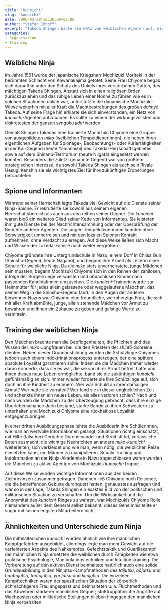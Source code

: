 ```yaml
---
title: "Kunoichi"
slug: "kunoichi"
date: 2006-03-28T16:26:00+02:00
author: "Stefan Imhoff"
excerpt: "Takeda Shingen baute ein Netz von weiblichen Agenten auf, die als Informanten und Spione dienten und Gegener mit anderen, subtileren Methoden beeinflussen konnten, was dem Ninja nicht möglich war. Trotzdem genossen die weiblichen Agenten eine ähnliche Grundausbildung wie die Männer."
categories:
- Organisation
- Training
---
```


## Weibliche Ninja

Im Jahre 1561 wurde der japanische Kriegsherr Mochizuki Moritoki in der berühmten Schlacht von Kawanakajima getötet. Seine Frau Chiyome begab sich daraufhin unter den Schutz des Onkels ihres verstorbenen Gatten, des mächtigen Takeda Shingen. Anstatt sich in einen religiösen Orden zurückzuziehen und das ruhige Leben einer Nonne zu führen wie es in solchen Situationen üblich war, unterstützte die dynamische Mochizuki-Witwe weiterhin mit aller Kraft die Machtbestrebungen des großen *daimyō* Takeda. Auf seine Frage hin erklärte sie sich einverstanden, ein Netz von *kunoichi*-Agenten aufzubauen. Es sollte zu einem der wirkungsvollsten und diskretesten der ganzen *sengoku jidai* werden.

Gemäß Shingen Takedas Idee trainierte Mochizuki Chiyome eine Gruppe von ausgebildeten *miko* (weiblichen Tempeldienerinnen), die neben ihren eigentlichen Aufgaben für Spionage-, Beobachtungs- oder Kuriertätigkeiten in der Kai-Gegend (heute Yamanashi) des Takeda-Herrschaftsgebietes sowie auf dem Shinano-Territorium (heute Niigata) eingesetzt werden konnten. Besonders die zuletzt genannte Gegend war von größtem strategischen Interesse, da sowohl Takeda Shingen als auch sein Rivale Uesugi Kenshin sie als wichtigstes Ziel für ihre zukünftigen Eroberungen betrachteten.


## Spione und Informanten

Während seiner Herrschaft legte Takeda viel Gewicht auf die Dienste seiner Ninja-Spione. Er rekrutierte sie sowohl aus seinem eigenen Herrschaftsbereich als auch aus den reihen seiner Gegner. Die *kunoichi* waren bloß ein weiteres Glied seiner Kette von Informanten. Sie leisteten ihm gute Dienste bei der Nachrichtensammlung oder der Überprüfung der Berichte anderer Agenten. Die jungen Tempeldienerinnen konnten ohne Schwierigkeit umherreisen und mit den lokalen Spionen Kontakt aufnehmen, ohne Verdacht zu erregen. Auf diese Weise ließen sich Macht und Wissen der Takeda-Familie noch weiter vergrößern.

Chiyome gründete ihre Untergrundschule in Nazu, einem Dorf in Chiisa Gun (Shinshu-Gegend, heute Nagano), und begann ihre Arbeit als Leiterin einer Schule für weibliche Ninja. Da die *miko* stets unverheiratete, junge Mädchen sein mussten, begann Mochizuki Chiyome sich in den Reihen der zahllosen, infolge der Bürgerkriege verwaisten und obdachlosen Kinder nach passenden Kandidatinnen umzusehen. Die *kunoichi*-Trainerin wurde zur Heimmutter für jedes allein gelassene oder weggelaufene Mädchen, das seinen Weg in die Shinshu-Gegend fand. In den Augen der anderen Einwohner Nazus war Chiyome eine freundliche, warmherzige Frau, die sich mit aller Kraft abmühte, junge, allein stehende Mädchen vor Armut zu bewahren und ihnen ein Zuhause zu geben und geistige Werte zu vermitteln.


## Training der weiblichen Ninja

Den Mädchen brachte man die Gepflogenheiten, die Pflichten und das Wissen der *miko*-Jungfrauen bei, die den Priestern der *shintō*-Schreine dienten. Neben dieser Grundausbildung wurden die Schützlinge Chiyomes jedoch auch einem Indoktrinationsprozess unterzogen, der eine spätere absolute Loyalität garantieren sollte. Indem sie die Mädchen immer wieder daran erinnerte, dass sie es war, die sie von ihrer Armut befreit hatte und ihnen dieses neue Leben ermöglichte, band sie die zukünftigen *kunoichi* gefühlsmäßig an sich. Immer wieder forderte sie ihre Schützlinge auf, sich doch an ihre Kindheit zu erinnern. Wer war Schuld an ihrer damaligen Armut? Wer hatte sie verraten? Wer fand sie in dieser unglücklichen Zeit und schenkte ihnen ein neues Leben, als alles verloren schien? Nach und nach wurden die Mädchen zu der Überzeugung gebracht, dass ihre einzige Überlebenschance darin bestand, starke Bande zu ihren Schwestern zu unterhalten und Mochizuki Chiyome eine rückhaltlose Loyalität entgegenzubringen.

In einer dritten Ausbildungsphase lehrte die Ausbilderin ihre Schülerinnen, wie man an wertvolle Informationen gelangt, Situationen richtig einschätzt, mit Hilfe (falscher) Gerüchte Durcheinander und Streit stiftet, verlässliche Boten ausmacht, die wichtige Nachrichten an andere *miko-kunoichi* weiterleiten, sich verkleidet und wie man, wenn nötig, die weiblichen Reize einsetzten kann, um Männer zu manipulieren. Sobald Training und Indoktrination an der Ninja-Akademie in Nazu abgeschlossen waren wurden die Mädchen zu aktive Agenten von Mochizukis *kunoichi*-Truppe.

Auf diese Weise wurden wichtige Informationen aus den beiden Zielprovinzen zusammengetragen. Daneben ließ Chiyome noch Reisende, die die betreffenden Gebiete durchquert hatten, genauestes ausfragen und war so in der Lage, Takeda Shingen ein exaktes Bild von der politischen und militärischen Situation zu verschaffen. Um die Wirksamkeit und die Anonymität des *kunoichi*-Ringes zu wahren, war Mochizukis Chiyome Rolle niemandem außer dem General selbst bekannt; dieses Geheimnis teilte er sogar mit seinen engsten Mitarbeitern nicht.


## Ähnlichkeiten und Unterschiede zum Ninja

Die mittelalterlichen *kunoichi* wurden ähnlich wie ihre männlichen Kampfgefährten ausgebildet, allerdings legte man mehr Gewicht auf die verfeinerten Aspekte des Nahkampfes. Gefechtstaktik und Guerillakampf der männlichen Ninja ersetzten die weiblichen durch Fähigkeiten wie etwa praktische Psychologie, Manipulationstechniken und Intuitionstraining. Die Vorbereitung auf den aktiven Dienst beinhaltete natürlich auch eine solide Grundausbildung in den Ninjutsu-Kampfmethoden des *taijutsu*, *bōjutsu* und *hanbōjutsu*, *tantōjutsu*, *yarijutsu* und *kenjutsu*. Die einzelnen Kampftechniken waren der spezifischen Situation der körperlich schmächtigeren Frau angepasst und beinhalteten u. a. Fluchtmethoden und das Abwehren stärkerer männlicher Gegner; stoßtruppähnliche Angriffe auf Wachposten oder militärische Stellungen blieben hingegen den männlichen Ninja vorbehalten.
